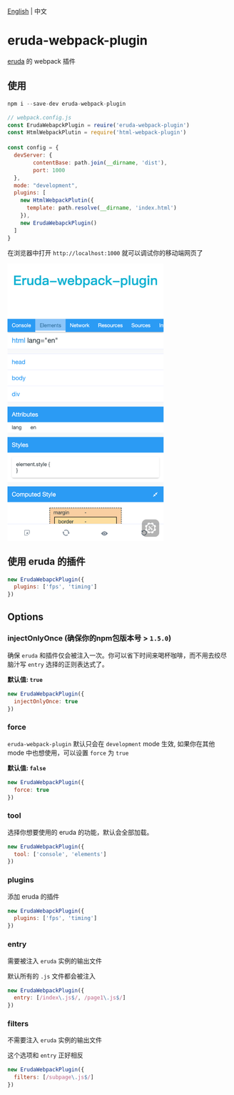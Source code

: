 [English](./README.md) | 中文

# eruda-webpack-plugin

[eruda](https://github.com/liriliri/eruda) 的 webpack 插件

## 使用

```js
npm i --save-dev eruda-webpack-plugin
```

```js
// webpack.config.js
const ErudaWebapckPlugin = reuire('eruda-webpack-plugin')
const HtmlWebpackPlutin = require('html-webpack-plugin')

const config = {
  devServer: {
        contentBase: path.join(__dirname, 'dist'),
        port: 1000
  },
  mode: "development",
  plugins: [
    new HtmlWebpackPlutin({
      template: path.resolve(__dirname, 'index.html')
    }),
    new ErudaWebapckPlugin()
  ]
}
```

在浏览器中打开 `http://localhost:1000` 就可以调试你的移动端网页了

<img  width="350" align="center" src="./screenshot.png" />

## 使用 eruda 的插件

```js
new ErudaWebapckPlugin({
  plugins: ['fps', 'timing']
})
```

## Options

### injectOnlyOnce (确保你的npm包版本号 > `1.5.0`)

确保 `eruda` 和插件仅会被注入一次。你可以省下时间来喝杯咖啡，而不用去绞尽脑汁写 `entry` 选择的正则表达式了。

**默认值: `true`**

```js
new ErudaWebpackPlugin({
  injectOnlyOnce: true
})
```

### force

`eruda-webpack-plugin` 默认只会在 `development` mode 生效, 如果你在其他 mode 中也想使用，可以设置 `force` 为 `true`

**默认值: `false`**

```js
new ErudaWebpackPlugin({
  force: true
})
```

### tool

选择你想要使用的 eruda 的功能，默认会全部加载。

```js
new ErudaWebpackPlugin({
  tool: ['console', 'elements']
})
```

### plugins

添加 eruda 的插件

```js
new ErudaWebapckPlugin({
  plugins: ['fps', 'timing']
})
```

### entry

需要被注入 `eruda` 实例的输出文件

默认所有的 `.js` 文件都会被注入

```js
new ErudaWebpackPlugin({
  entry: [/index\.js$/, /page1\.js$/]
})
```

### filters

不需要注入 `eruda` 实例的输出文件

这个选项和 `entry` 正好相反

```js
new ErudaWebpackPlugin({
  filters: [/subpage\.js$/]
})
```